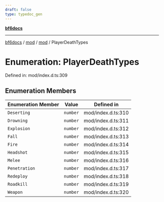 ```yaml
---
draft: false
type: typedoc_gen
---
```


[**bf6docs**](../../../_index.md)

***

[bf6docs](../../../_index.md) / [mod](../../_index.md) / [mod](../_index.md) / PlayerDeathTypes

# Enumeration: PlayerDeathTypes

Defined in: mod/index.d.ts:309

## Enumeration Members

| Enumeration Member | Value | Defined in |
| ------ | ------ | ------ |
| <a id="deserting"></a> `Deserting` | `number` | mod/index.d.ts:310 |
| <a id="drowning"></a> `Drowning` | `number` | mod/index.d.ts:311 |
| <a id="explosion"></a> `Explosion` | `number` | mod/index.d.ts:312 |
| <a id="fall"></a> `Fall` | `number` | mod/index.d.ts:313 |
| <a id="fire"></a> `Fire` | `number` | mod/index.d.ts:314 |
| <a id="headshot"></a> `Headshot` | `number` | mod/index.d.ts:315 |
| <a id="melee"></a> `Melee` | `number` | mod/index.d.ts:316 |
| <a id="penetration"></a> `Penetration` | `number` | mod/index.d.ts:317 |
| <a id="redeploy"></a> `Redeploy` | `number` | mod/index.d.ts:318 |
| <a id="roadkill"></a> `Roadkill` | `number` | mod/index.d.ts:319 |
| <a id="weapon"></a> `Weapon` | `number` | mod/index.d.ts:320 |
